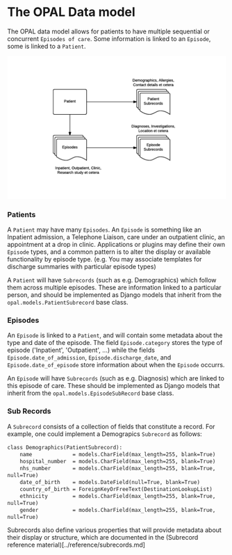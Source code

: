 # The OPAL Data model

The OPAL data model allows for patients to have multiple sequential or concurrent
`Episodes of care`. Some information is linked to an `Episode`, some is linked to
a `Patient`.

![Datamodel](../img/OPAL.datamodel.png)

### Patients

A `Patient` may have many `Episodes`. An `Episode` is something like an Inpatient admission, 
a Telephone Liaison, care under an outpatient clinic, an appointment at a drop in clinic.
Applications or plugins may define their own `Episode` types, and a common pattern is to 
alter the display or available functionality by episode type. (e.g. You may associate 
templates for discharge summaries with particular episode types)

A `Patient` will have `Subrecords` (such as e.g. Demographics) which follow them across multiple 
episodes. These are information linked to a particular person, and should be implemented as
Django models that inherit from the `opal.models.PatientSubrecord` base class.

### Episodes

An `Episode` is linked to a `Patient`, and will contain some metadata about the type and date 
of the episode. The field `Episode.category` stores the type of episode ('Inpatient', 'Outpatient', ...)
while the fields `Episode.date_of_admission`, `Episode.discharge_date`, and `Episode.date_of_episode` 
store information about when the `Episode` occurrs.

An `Episode` will have `Subrecords` (such as e.g. Diagnosis) which are linked to this episode of
care. These should be implemented as Django models that inherit from the `opal.models.EpisodeSubRecord`
base class.

### Sub Records

A `Subrecord` consists of a collection of fields that constitute a record. For example, one could 
implement a Demograpics `Subrecord` as follows:

    class Demographics(PatientSubrecord):
        name             = models.CharField(max_length=255, blank=True)
        hospital_number  = models.CharField(max_length=255, blank=True)
        nhs_number       = models.CharField(max_length=255, blank=True, null=True)
        date_of_birth    = models.DateField(null=True, blank=True)
        country_of_birth = ForeignKeyOrFreeText(DestinationLookupList)
        ethnicity        = models.CharField(max_length=255, blank=True, null=True)
        gender           = models.CharField(max_length=255, blank=True, null=True)


Subrecords also define various properties that will provide metadata about their
display or structure, which are documented in the 
(Subrecord reference material)[../reference/subrecords.md]
